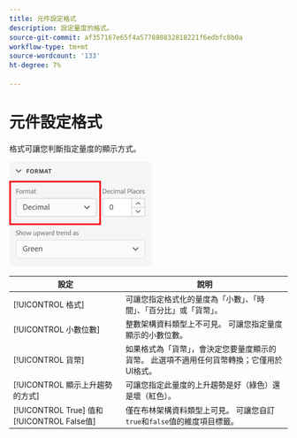 ```yaml
---
title: 元件設定格式
description: 設定量度的格式。
source-git-commit: af357167e65f4a577880832818221f6edbfc8b0a
workflow-type: tm+mt
source-wordcount: '133'
ht-degree: 7%

---
```



# 元件設定格式

格式可讓您判斷指定量度的顯示方式。

![格式設定](../assets/format-settings.png)

| 設定 | 說明 |
| --- | --- |
| [!UICONTROL 格式] | 可讓您指定格式化的量度為「小數」、「時間」、「百分比」或「貨幣」。 |
| [!UICONTROL 小數位數] | 整數架構資料類型上不可見。 可讓您指定量度顯示的小數位數。 |
| [!UICONTROL 貨幣] | 如果格式為「貨幣」，會決定您要量度顯示的貨幣。 此選項不適用任何貨幣轉換；它僅用於UI格式。 |
| [!UICONTROL 顯示上升趨勢的方式] | 可讓您指定此量度的上升趨勢是好（綠色）還是壞（紅色）。 |
| [!UICONTROL True] 值和 [!UICONTROL False值] | 僅在布林架構資料類型上可見。 可讓您自訂`true`和`false`值的維度項目標籤。 |
